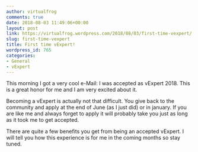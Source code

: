 ```yaml
---
author: virtualfrog
comments: true
date: 2018-08-03 11:49:06+00:00
layout: post
link: https://virtualfrog.wordpress.com/2018/08/03/first-time-vexpert/
slug: first-time-vexpert
title: First time vExpert!
wordpress_id: 765
categories:
- General
- vExpert
---
```


This morning I got a very cool e-Mail: I was accepted as vExpert 2018. This is a great honor for me and I am very excited about it.

Becoming a vExpert is actually not that difficult. You give back to the community and apply at the end of June (as I just did) or in january. If you are like me and always forget to apply it will probably take you just as long as it took me to get accepted.

There are quite a few benefits you get from being an accepted vExpert. I will tell you how this experience is for me in the coming months so stay tuned.
